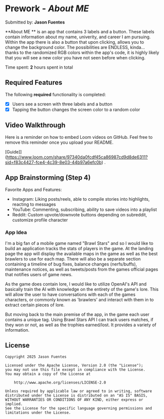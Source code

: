 # Prework - *About ME*

Submitted by: **Jason Fuentes**

**About ME ** is an app that contains 3 labels and a button. These
labels contain information about my name, univerity, and career I am pursuing. Within the app
there is also a button that upon clicking, allows you to change the background color. The possibilities
are ENDLESS, kinda... thanks to the randomized RGB colors within the app's code, it is highly likely that you will 
see a new color you have not seen before when clicking.

Time spent: **2** hours spent in total

## Required Features

The following **required** functionality is completed:

- [x] Users see a screen with three labels and a button
- [x] Tapping the button changes the screen color to a random color
 
## Video Walkthrough

Here is a reminder on how to embed Loom videos on GitHub. Feel free to remove this reminder once you upload your README. 

[Guide]](https://www.loom.com/share/97340da0fcdf45ca86987cd9d8de6311?sid=f83c4427-fce4-4c39-8e03-44b97a6efc0b) .

## App Brainstorming (Step 4)

Favorite Apps and Features:
- Instagram: Liking posts/reels, able to compile stories into highlights, reacting to messages
- YouTube: Commenting, subscribing, ability to save videos into a playlist
- Reddit: Custom upvote/downvote buttons depending on subreddit, customize profile character

### App Idea

  I'm a big fan of a mobile game named "Brawl Stars" and so I would like to build an application 
  tracks the stats of players in the game. At the landing page the app will display the available maps 
  in the game as well as the best brawlers to use for each map. There will also be a separate section containing
  a timeline of bug fixes, balance changes (nerfs/buffs), maintenance notices, as well as tweets/posts 
  from the games official pages that notifies users of game news. 

  As the game does contain lore, I would like to utilize OpenAI's API and basically train the AI with 
  knowledge on the entirety of the game's lore. This will allow the user to have conversations with each of the games characters,
  or commonly known as 'brawlers' and interact with them in to extract certain pieces of lore. 

  But moving back to the main premise of the app, in the game each user contains a unique tag. Using Brawl Stars API I can
  track users matches, if they won or not, as well as the trophies earned/lost. It provides a variety of information. 
  
## License

    Copyright 2025 Jason Fuentes

    Licensed under the Apache License, Version 2.0 (the "License");
    you may not use this file except in compliance with the License.
    You may obtain a copy of the License at

        http://www.apache.org/licenses/LICENSE-2.0

    Unless required by applicable law or agreed to in writing, software
    distributed under the License is distributed on an "AS IS" BASIS,
    WITHOUT WARRANTIES OR CONDITIONS OF ANY KIND, either express or implied.
    See the License for the specific language governing permissions and
    limitations under the License.


  
